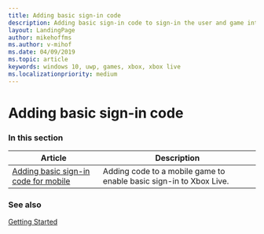 ```yaml
---
title: Adding basic sign-in code
description: Adding basic sign-in code to sign-in the user and game into Xbox Live services.
layout: LandingPage
author: mikehoffms
ms.author: v-mihof
ms.date: 04/09/2019
ms.topic: article
keywords: windows 10, uwp, games, xbox, xbox live
ms.localizationpriority: medium
---
```


# Adding basic sign-in code


### In this section

| Article | Description |
|---------|-------------|
| [Adding basic sign-in code for mobile](live-getting-xsapi-to-sign-in.md) | Adding code to a mobile game to enable basic sign-in to Xbox Live. |

<!-- 
| [Adding basic sign-in code for UWP](basic-signin-uwp.md) | Adding code to a UWP-based game to enable basic sign-in to Xbox Live. |
| [Adding basic sign-in code for XDK](basic-signin-xdk.md) | Adding code to an XDK-based game to enable basic sign-in to Xbox Live. |
-->


### See also

[Getting Started](../live-getstarted-nav.md)
